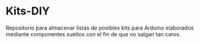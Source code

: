# Kits-DIY
Repositorio para almacenar listas de posibles kits para Arduino elaborados mediante componentes sueltos con el fin de que no salgan tan caros.

